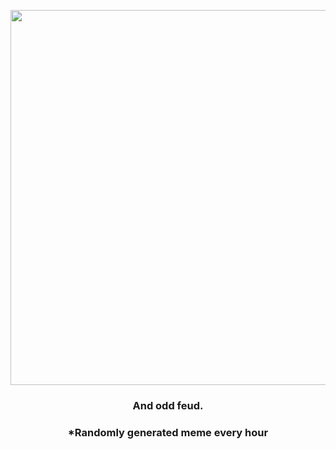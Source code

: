 <p align="center">
        <img src="https://i.redd.it/t9wo46k5zm2a1.jpg" width="600" height="600">
        </p>
        <h3 align="center">And odd feud.</h3>
        <h3 align="center">*Randomly generated meme every hour</h3>
    